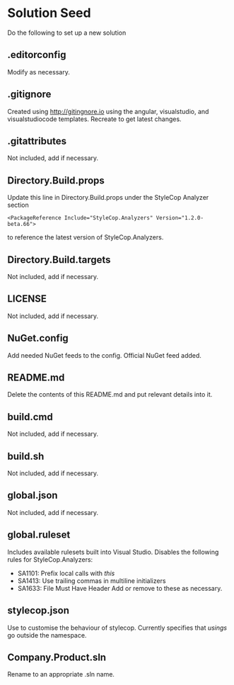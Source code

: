# Solution Seed
Do the following to set up a new solution

## .editorconfig
Modify as necessary.

## .gitignore
Created using http://gitingnore.io using the angular, visualstudio, and visualstudiocode templates. Recreate to get latest changes.

## .gitattributes
Not included, add if necessary.

## Directory.Build.props
Update this line in Directory.Build.props under the StyleCop Analyzer section 
```
<PackageReference Include="StyleCop.Analyzers" Version="1.2.0-beta.66">
```
to reference the latest version of StyleCop.Analyzers.

## Directory.Build.targets
Not included, add if necessary.

## LICENSE
Not included, add if necessary.

## NuGet.config
Add needed NuGet feeds to the config. Official NuGet feed added.

## README.md
Delete the contents of this README.md and put relevant details into it.

## build.cmd
Not included, add if necessary.

## build.sh
Not included, add if necessary.

## global.json
Not included, add if necessary.

## global.ruleset
Includes available rulesets built into Visual Studio.
Disables the following rules for StyleCop.Analyzers:
 - SA1101: Prefix local calls with *this*
 - SA1413: Use trailing commas in multiline initializers
 - SA1633: File Must Have Header
Add or remove to these as necessary.

## stylecop.json
Use to customise the behaviour of stylecop. Currently specifies that *usings* go outside the namespace.

## Company.Product.sln
Rename to an appropriate .sln name.




